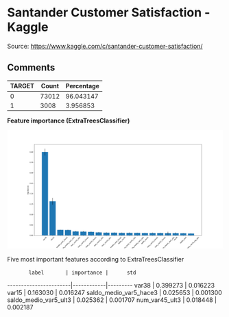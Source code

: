 # Santander Customer Satisfaction - Kaggle

Source: https://www.kaggle.com/c/santander-customer-satisfaction/

## Comments

TARGET | Count | Percentage
---|---|---
0 |  73012 |  96.043147
1 |   3008 |   3.956853


**Feature importance (ExtraTreesClassifier)**

![Feature importance (ExtraTreesClassifier)](/img/feature_importance.png?raw=true "Feature importance (ExtraTreesClassifier)")

Five most important features according to ExtraTreesClassifier

           label       | importance |      std
-----------------------|------------|---------
var38                  |   0.399273 | 0.016223
var15                  |   0.163030 | 0.016247
saldo_medio_var5_hace3 |   0.025653 | 0.001300
saldo_medio_var5_ult3  |   0.025362 | 0.001707
num_var45_ult3         |   0.018448 | 0.002187
